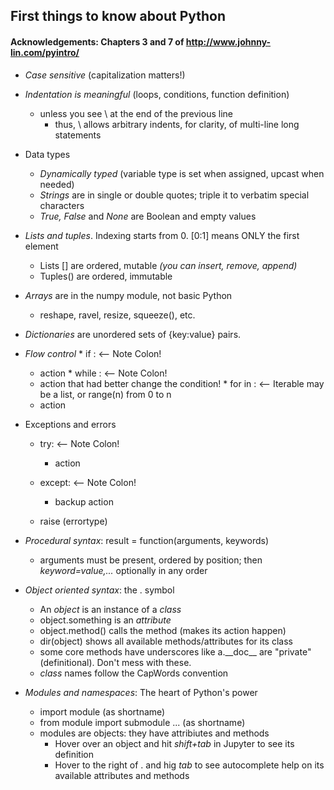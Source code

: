 ## First things to know about Python
#### Acknowledgements: Chapters 3 and 7 of http://www.johnny-lin.com/pyintro/

  * _Case sensitive_ (capitalization matters!)
  * _Indentation is meaningful_ (loops, conditions, function definition)
    * unless you see \ at the end of the previous line
      * thus, \ allows arbitrary indents, for clarity, of multi-line long statements 
  
  * Data types 
    * _Dynamically typed_ (variable type is set when assigned, upcast when needed)
    * _Strings_ are in single or double quotes; triple it to verbatim special characters
    * _True, False_ and _None_ are Boolean and empty values
  
  * _Lists and tuples_. Indexing starts from 0. [0:1] means ONLY the first element
    * Lists [] are ordered, mutable _(you can insert, remove, append)_
    * Tuples() are ordered, immutable 
    
  * _Arrays_ are in the numpy module, not basic Python 
    * reshape, ravel, resize, squeeze(), etc. 
    
  * _Dictionaries_ are unordered sets of {key:value} pairs. 
  
   * _Flow control_
    * if <condition>:    <-- Note Colon!
        - action
    * while <condition>:   <-- Note Colon!
        - action that had better change the condition!
    * for <item> in <iterable>:  <-- Iterable may be a list, or range(n) from 0 to n 
       - action  
  * Exceptions and errors 
    * try:    <-- Note Colon!
        - action
    * except:   <-- Note Colon!
      - backup action
                    
    * raise (errortype) 

  * _Procedural syntax_: result = function(arguments, keywords)
    * arguments must be present, ordered by position; then _keyword=value,..._ optionally in any order 
 
  * _Object oriented syntax_: the . symbol
    * An _object_ is an instance of a _class_
    * object.something is an _attribute_
    * object.method() calls the method (makes its action happen) 
    * dir(object) shows all available methods/attributes for its class
    * some core methods have underscores like a.\_\_doc\_\_ are "private" (definitional). Don't mess with these. 
    * _class_ names follow the CapWords convention
   
  * _Modules and namespaces_: The heart of Python's power
    * import module (as shortname) 
    * from module import submodule ... (as shortname)
    * modules are objects: they have attribiutes and methods
      * Hover over an object and hit _shift+tab_ in Jupyter to see its definition
      * Hover to the right of . and hig _tab_ to see autocomplete help on its available attributes and methods
